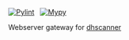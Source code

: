 [![Pylint](https://github.com/OrenGitHub/dhscanner.entrypoint/actions/workflows/pylint.yml/badge.svg)](https://github.com/OrenGitHub/dhscanner.entrypoint/actions/workflows/pylint.yml)
&nbsp;
[![Mypy](https://github.com/OrenGitHub/dhscanner.entrypoint/actions/workflows/mypy.yml/badge.svg)](https://github.com/OrenGitHub/dhscanner.entrypoint/actions/workflows/mypy.yml)

Webserver gateway for [dhscanner][1]

[1]: https://github.com/OrenGitHub/dhscanner

